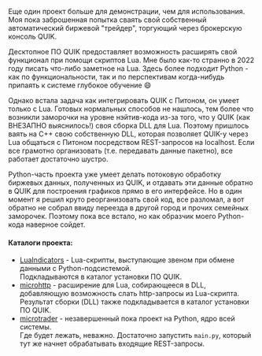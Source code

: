 Еще один проект больше для демонстрации, чем для использования. Моя пока заброшенная попытка сваять свой собственный автоматический биржевой "трейдер", торгующий через брокерскую консоль QUIK.

Десктопное ПО QUIK предоставляет возможность расширять свой функционал при помощи скриптов Lua. Мне было как-то странно в 2022 году писать что-либо заметное на Lua. Здесь более подходит Python - как по функциональности, так и по перспективам когда-нибудь припаять к системе глубокое обучение :smile:

Однако встала задача как интегрировать QUIK с Питоном, он умеет только с Lua. Готовых нормальных способов не нашлось, тем более что возникли заморочки на уровне нэйтив-кода из-за того, что у QUIK (как ВНЕЗАПНО выяснилось!) своя сборка DLL для Lua. Поэтому пришлось ваять на C++ свою собственную DLL, которая позволяет QUIK-у через Lua общаться с Питоном посредством REST-запросов на localhost. Если все грамотно организовать (т.е. передавать данные пакетно), все работает достаточно шустро.

Python-часть проекта уже умеет делать потоковую обработку биржевых данных, полученных из QUIK, и отдавать эти данные обратно в QUIK для построения графиков прямо в его интерфейсе. Но в один момент я решил круто реорганизовать свой код, все разломал, а вот обратно не собрал ввиду переезда в другой город и прочих семейных заморочек. Поэтому пока все встало, но как образчик моего Python-кода наверное сойдет.

#### Каталоги проекта:  
- [LuaIndicators](https://github.com/WiseToad/microtrader/tree/main/LuaIndicators) - Lua-скрипты, выступающие звеном при обмене данными с Python-подсистемой.  
Подкладываются в каталог установки ПО QUIK.  
- [microhttp](https://github.com/WiseToad/microtrader/tree/main/microhttp) - расширение для Lua, собирающееся в DLL, добавляющую возможность слать http-запросы из Lua-скрипта.  
Результат сборки (DLL) также подкладывается в каталог установки ПО QUIK.  
- [microtrader](https://github.com/WiseToad/microtrader/tree/main/microtrader) - незавершенный пока проект на Python, ядро всей системы.  
Где будет лежать, неважно. Достаточно запустить `main.py`, который тут же начнет обрабатывать входящие REST-запросы.

